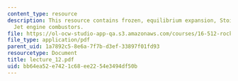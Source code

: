 ```yaml
---
content_type: resource
description: This resource contains frozen, equilibrium expansion, Stoichiometry and
  Jet engine combustors.
file: https://ol-ocw-studio-app-qa.s3.amazonaws.com/courses/16-512-rocket-propulsion-fall-2005/bb64ea52e7421c68ee2254e3494df50b_lecture_12.pdf
file_type: application/pdf
parent_uid: 1a7892c5-8e6a-7f7b-d3ef-33897f01fd93
resourcetype: Document
title: lecture_12.pdf
uid: bb64ea52-e742-1c68-ee22-54e3494df50b
---
```

